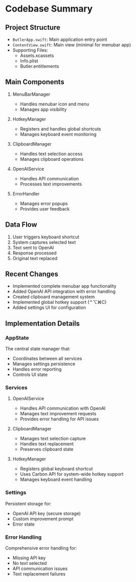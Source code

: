 # Codebase Summary

## Project Structure
- `ButlerApp.swift`: Main application entry point
- `ContentView.swift`: Main view (minimal for menubar app)
- Supporting Files:
  - Assets.xcassets
  - Info.plist
  - Butler.entitlements

## Main Components
1. MenuBarManager
   - Handles menubar icon and menu
   - Manages app visibility

2. HotkeyManager
   - Registers and handles global shortcuts
   - Manages keyboard event monitoring

3. ClipboardManager
   - Handles text selection access
   - Manages clipboard operations

4. OpenAIService
   - Handles API communication
   - Processes text improvements

5. ErrorHandler
   - Manages error popups
   - Provides user feedback

## Data Flow
1. User triggers keyboard shortcut
2. System captures selected text
3. Text sent to OpenAI
4. Response processed
5. Original text replaced

## Recent Changes
- Implemented complete menubar app functionality
- Added OpenAI API integration with error handling
- Created clipboard management system
- Implemented global hotkey support (⌃⌥⌘C)
- Added settings UI for configuration

## Implementation Details

### AppState
The central state manager that:
- Coordinates between all services
- Manages settings persistence
- Handles error reporting
- Controls UI state

### Services
1. OpenAIService
   - Handles API communication with OpenAI
   - Manages text improvement requests
   - Provides error handling for API issues

2. ClipboardManager
   - Manages text selection capture
   - Handles text replacement
   - Preserves clipboard state

3. HotkeyManager
   - Registers global keyboard shortcut
   - Uses Carbon API for system-wide hotkey support
   - Manages keyboard event handling

### Settings
Persistent storage for:
- OpenAI API key (secure storage)
- Custom improvement prompt
- Error state

### Error Handling
Comprehensive error handling for:
- Missing API key
- No text selected
- API communication issues
- Text replacement failures
